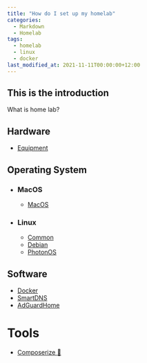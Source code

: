 ```yaml
---
title: "How do I set up my homelab"
categories:
  - Markdown
  - Homelab
tags:
  - homelab
  - linux
  - docker
last_modified_at: 2021-11-11T00:00:00+12:00
---
```

## This is the introduction <a name="introduction"></a>
What is home lab?

## Hardware <a name="hardware"></a>
* [Equipment](homelab-hardware.html) <a name="equipments"></a>

## Operating System <a name="operating_system"></a>
* ### MacOS
  * [MacOS](os/macos.md) <a name="macos"></a>
* ### Linux
  * [Common](os/linux/common.md) <a name="common"></a>
  * [Debian](os/linux/debian.md) <a name="debian"></a>
  * [PhotonOS](os/linux/photon.md) <a name="photonos"></a>

## Software <a name="software"></a>
* [Docker](software/docker.md) <a name="docker"></a>
* [SmartDNS](software/smartdns.md) <a name="smartdns"></a>
* [AdGuardHome](software/adguardhome.md) <a name="adguardhome"></a>

# Tools <a name="tools"></a>
* [Composerize :door:](https://8gwifi.org/dc1.jsp) <a name="composerize"></a>
